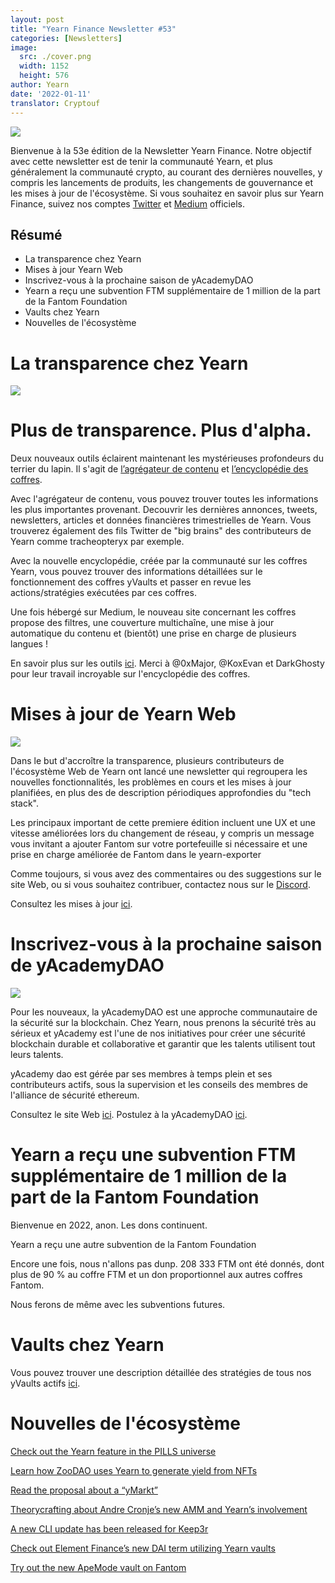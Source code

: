 ```yaml
---
layout: post
title: "Yearn Finance Newsletter #53"
categories: [Newsletters]
image:
  src: ./cover.png
  width: 1152
  height: 576
author: Yearn
date: '2022-01-11'
translator: Cryptouf
---
```


![](./image1.jpg?w=1100&h=554)

Bienvenue à la 53e édition de la Newsletter Yearn Finance. Notre objectif avec cette newsletter est de tenir la communauté Yearn, et plus généralement la communauté crypto, au courant des dernières nouvelles, y compris les lancements de produits, les changements de gouvernance et les mises à jour de l'écosystème. Si vous souhaitez en savoir plus sur Yearn Finance, suivez nos comptes [Twitter](https://twitter.com/iearnfinance) et [Medium](https://medium.com/iearn) officiels.

## Résumé

- La transparence chez Yearn
- Mises à jour Yearn Web
- Inscrivez-vous à la prochaine saison de yAcademyDAO
- Yearn a reçu une subvention FTM supplémentaire de 1 million de la part de la Fantom Foundation
- Vaults chez Yearn
- Nouvelles de l'écosystème



# La transparence chez Yearn

![](./image2.jpg?w=550&h=366)

# Plus de transparence. Plus d'alpha.

Deux nouveaux outils éclairent maintenant les mystérieuses profondeurs du terrier du lapin. Il s'agit de [l’agrégateur de contenu](https://blog.yearn.finance/) et [l’encyclopédie des coffres](https://vaults.yearn.finance/).

Avec l'agrégateur de contenu, vous pouvez trouver toutes les informations les plus importantes provenant. Decouvrir les dernières annonces, tweets, newsletters, articles et données financières trimestrielles de Yearn. Vous trouverez également des fils Twitter de "big brains" des contributeurs de Yearn comme tracheopteryx par exemple.

Avec la nouvelle encyclopédie, créée par la communauté sur les coffres Yearn, vous pouvez trouver des informations détaillées sur le fonctionnement des coffres yVaults et passer en revue les actions/stratégies exécutées par ces coffres.

Une fois hébergé sur Medium, le nouveau site concernant les coffres propose des filtres, une couverture multichaîne, une mise à jour automatique du contenu et (bientôt) une prise en charge de plusieurs langues !

En savoir plus sur les outils [ici](https://twitter.com/iearnfinance/status/1479570846855282688). Merci à @0xMajor, @KoxEvan et DarkGhosty pour leur travail incroyable sur l'encyclopédie des coffres.

# Mises à jour de Yearn Web

![](./image3.jpg?w=550&h=449)

Dans le but d'accroître la transparence, plusieurs contributeurs de l'écosystème Web de Yearn ont lancé une newsletter qui regroupera les nouvelles fonctionnalités, les problèmes en cours et les mises à jour planifiées, en plus des de description périodiques approfondies du "tech stack".

Les principaux important de cette premiere édition  incluent une UX et une vitesse améliorées lors du changement de réseau, y compris un message vous invitant a ajouter Fantom sur votre portefeuille si nécessaire et une prise en charge améliorée de Fantom dans le yearn-exporter

Comme toujours, si vous avez des commentaires ou des suggestions sur le site Web, ou si vous souhaitez contribuer, contactez nous sur le [Discord](https://discord.com/invite/yearn).

Consultez les mises à jour [ici](https://yearnweb.substack.com/p/update-jan-5-2022?showWelcome=true).

# Inscrivez-vous à la prochaine saison de yAcademyDAO

![](./image4.jpg?w=238&h=243)

Pour les nouveaux, la yAcademyDAO est une approche communautaire de la sécurité sur la blockchain. Chez Yearn, nous prenons la sécurité très au sérieux et yAcademy est l'une de nos initiatives pour créer une sécurité blockchain durable et collaborative et garantir que les talents utilisent tout leurs talents. 

yAcademy dao est gérée par ses membres à temps plein et ses contributeurs actifs, sous la supervision et les conseils des membres de l'alliance de sécurité ethereum.

Consultez le site Web [ici](https://yacademy.github.io/). Postulez à la yAcademyDAO [ici](https://docs.google.com/forms/d/e/1FAIpQLSfc5VUYOyG_cRpiRkymJOVoHluFOuiYMRONX-R7xRuvWM25Xg/viewform).


# Yearn a reçu une subvention FTM supplémentaire de 1 million de la part de la Fantom Foundation
Bienvenue en 2022, anon. Les dons continuent.

Yearn a reçu une autre subvention de la Fantom Foundation

Encore une fois, nous n'allons pas dunp. 208 333 FTM ont été donnés, dont plus de 90 % au coffre FTM et un don proportionnel aux autres coffres Fantom.

Nous ferons de même avec les subventions futures.

# Vaults chez Yearn

Vous pouvez trouver une description détaillée des stratégies de tous nos yVaults actifs [ici](https://medium.com/yearn-state-of-the-vaults/the-vaults-at-yearn-9237905ffed3).


# Nouvelles de l'écosystème

[Check out the Yearn feature in the PILLS universe](https://twitter.com/pillsuniverse/status/1478321675510763520) 

[Learn how ZooDAO uses Yearn to generate yield from NFTs](https://twitter.com/ZooDAO/status/1480244287526916105)

[Read the proposal about a “yMarkt”](https://gov.yearn.finance/t/proposal-ymarkt-the-best-buybacks-can-get/12166)

[Theorycrafting about Andre Cronje’s new AMM and Yearn’s involvement](https://gov.yearn.finance/t/yfi-solid-theorycrafting/12181)

[A new CLI update has been released for Keep3r](https://twitter.com/DeFi_Wonderland/status/1478061081956343812)

[Check out Element Finance’s new DAI term utilizing Yearn vaults](https://twitter.com/element_fi/status/1478819507829293058)

[Try out the new ApeMode vault on Fantom](https://twitter.com/poolpitako/status/1479271890933923843) 
